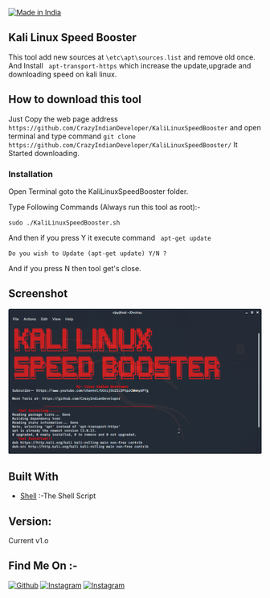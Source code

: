 <p align="left">
<a href="#"><img title="Made in India" src="https://img.shields.io/badge/Made%20in%20-India-orange"></a>
</p>

## Kali Linux Speed Booster

This tool add new sources at `\etc\apt\sources.list` and remove old once. And Install ` apt-transport-https`   which increase the update,upgrade and downloading speed on kali linux.

## How to download this tool

Just Copy the web page address `https://github.com/CrazyIndianDeveloper/KaliLinuxSpeedBooster`  and open terminal and type command `git clone https://github.com/CrazyIndianDeveloper/KaliLinuxSpeedBooster/` It Started downloading.

### Installation

Open Terminal goto the KaliLinuxSpeedBooster folder.

Type Following Commands (Always run this tool as root):-

```
sudo ./KaliLinuxSpeedBooster.sh
```

And then if you press Y it execute command ` apt-get update`

```
Do you wish to Update (apt-get update) Y/N ? 

```

And if you press N then tool get's close.

## Screenshot

![CrazyIndianDeveloper](https://raw.githubusercontent.com/CrazyIndianDeveloper/KaliLinuxSpeedBooster/master/Screenshot_2020-08-04_04-19-11.png "KaliLinuxSpeedBooster.")

## Built With

* [Shell](https://www.shellscript.sh/) :-The Shell Script

## Version:

Current v1.o

## Find Me On :-

[![Github](https://img.shields.io/badge/GITHUB-CrazyIndianDeveloper-green?style=for-the-badge&logo=github)](https://github.com/CrazyIndianDeveloper)
[![Instagram](https://img.shields.io/badge/IG-%40crazy_indian_developer-blue?style=for-the-badge&logo=instagram)](https://www.instagram.com/crazy_indian_developer)
[![Instagram](https://img.shields.io/badge/Youtube-Crazy%20Indian%20Developer-red?style=for-the-badge&logo=youtube
)](https://www.youtube.com/channel/UCnij5U2Ic3PtpzCWmmydP7g)


